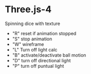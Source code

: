 # Three.js-4
Spinning dice with texture

- "R" reset if animation stopped
- "S" stop animation
- "W"  wireframe
- "L" Turn off light calc
- "B" activate/deactivate ball motion
- "D" turn off directional light
- "P" turn off puntual light
